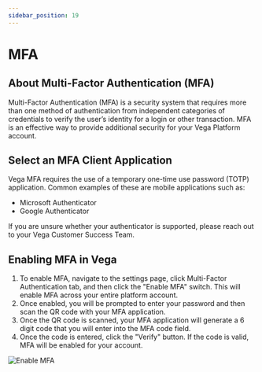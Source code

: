 ```yaml
---
sidebar_position: 19
---
```


# MFA


## About Multi-Factor Authentication (MFA)
Multi-Factor Authentication (MFA) is a security system that requires more than one method of authentication from independent categories of credentials to verify the user’s identity for a login or other transaction. MFA is an effective way to provide additional security for your Vega Platform account.


## Select an MFA Client Application

Vega MFA requires the use of a temporary one-time use password (TOTP) application. Common examples of these are mobile applications such as:
- Microsoft Authenticator
- Google Authenticator

If you are unsure whether your authenticator is supported, please reach out to your Vega Customer Success Team.

## Enabling MFA in Vega

1. To enable MFA, navigate to the settings page, click Multi-Factor Authentication tab, and then click the "Enable MFA" switch. This will enable MFA across your entire platform account. 
1. Once enabled, you will be prompted to enter your password and then scan the QR code with your MFA application. 
1. Once the QR code is scanned, your MFA application will generate a 6 digit code that you will enter into the MFA code field. 
1. Once the code is entered, click the "Verify" button. If the code is valid, MFA will be enabled for your account.

![Enable MFA](/img/settings-mfa.png)
